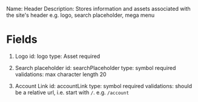 Name: Header
Description: Stores information and assets associated with the site's header e.g. logo, search placeholder, mega menu

# Fields

1. Logo
   id: logo
   type: Asset
   required

2. Search placeholder
   id: searchPlaceholder
   type: symbol
   required
   validations: max character length 20

3. Account Link
   id: accountLink
   type: symbol
   required
   validations: should be a relative url, i.e. start with `/`. e.g. `/account`
